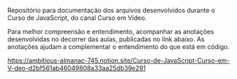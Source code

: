 Repositório para documentação dos arquivos desenvolvidos durante o Curso de JavaScript, do canal Curso em Vídeo.

Para melhor compreensão e entendimento, acompanhar as anotações desenvolvidas no decorrer das aulas, publicadas no link abaixo. As anotações ajudam a complementar o entendimento do que está em código.

https://ambitious-almanac-745.notion.site/Curso-de-JavaScript-Curso-em-V-deo-d2bf561ab46049808a33aa25db39e291
